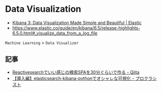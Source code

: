 # Data Visualization

- [Kibana 3: Data Visualization Made Simple and Beautiful | Elastic](https://www.elastic.co/jp/webinars/kibana-made-simple)
- https://www.elastic.co/guide/en/kibana/6.5/release-highlights-6.5.0.html#_visualize_data_from_a_log_file

`Machine Learning` > `Data Visualizer`

## 記事

- [Reactivesearchでいい感じの検索SPAを30分ぐらいで作る - Qiita](https://qiita.com/j-yama/items/546f6b7605c9e71d0454)
- [【導入編】elasticsearch-kibana-pythonでオシャレな可視化 - プロクラシスト](https://www.procrasist.com/entry/kibana-elasticsearch-python)
